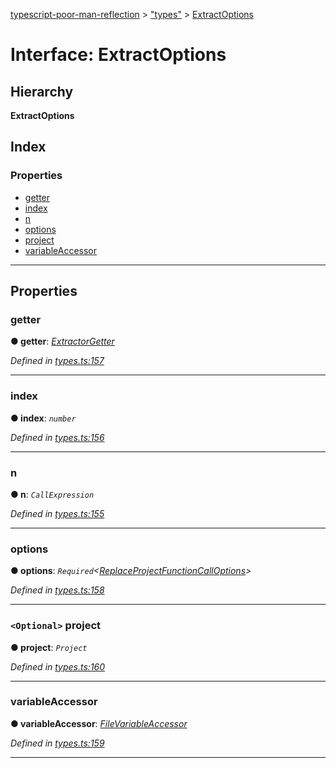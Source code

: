 [typescript-poor-man-reflection](../README.md) > ["types"](../modules/_types_.md) > [ExtractOptions](../interfaces/_types_.extractoptions.md)

# Interface: ExtractOptions

## Hierarchy

**ExtractOptions**

## Index

### Properties

* [getter](_types_.extractoptions.md#getter)
* [index](_types_.extractoptions.md#index)
* [n](_types_.extractoptions.md#n)
* [options](_types_.extractoptions.md#options)
* [project](_types_.extractoptions.md#project)
* [variableAccessor](_types_.extractoptions.md#variableaccessor)

---

## Properties

<a id="getter"></a>

###  getter

**● getter**: *[ExtractorGetter](../modules/_types_.md#extractorgetter)*

*Defined in [types.ts:157](https://github.com/cancerberoSgx/typescript-poor-man-reflection/blob/109bb8c/src/types.ts#L157)*

___
<a id="index"></a>

###  index

**● index**: *`number`*

*Defined in [types.ts:156](https://github.com/cancerberoSgx/typescript-poor-man-reflection/blob/109bb8c/src/types.ts#L156)*

___
<a id="n"></a>

###  n

**● n**: *`CallExpression`*

*Defined in [types.ts:155](https://github.com/cancerberoSgx/typescript-poor-man-reflection/blob/109bb8c/src/types.ts#L155)*

___
<a id="options"></a>

###  options

**● options**: *`Required`<[ReplaceProjectFunctionCallOptions](_types_.replaceprojectfunctioncalloptions.md)>*

*Defined in [types.ts:158](https://github.com/cancerberoSgx/typescript-poor-man-reflection/blob/109bb8c/src/types.ts#L158)*

___
<a id="project"></a>

### `<Optional>` project

**● project**: *`Project`*

*Defined in [types.ts:160](https://github.com/cancerberoSgx/typescript-poor-man-reflection/blob/109bb8c/src/types.ts#L160)*

___
<a id="variableaccessor"></a>

###  variableAccessor

**● variableAccessor**: *[FileVariableAccessor](../modules/_types_.md#filevariableaccessor)*

*Defined in [types.ts:159](https://github.com/cancerberoSgx/typescript-poor-man-reflection/blob/109bb8c/src/types.ts#L159)*

___

